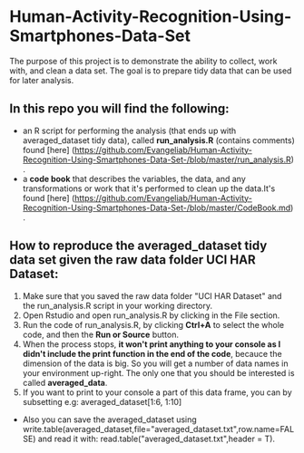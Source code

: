 # Human-Activity-Recognition-Using-Smartphones-Data-Set


The purpose of this project is to demonstrate the ability to collect, work with, and clean a data set. The goal is to prepare tidy data that can be used for later analysis. 



## In this repo you will find the following:

   - an R script for performing the analysis (that ends up with averaged_dataset tidy data), called **run_analysis.R** (contains comments) found [here] (https://github.com/Evangeliab/Human-Activity-Recognition-Using-Smartphones-Data-Set-/blob/master/run_analysis.R) . 
   - a **code book** that describes the variables, the data, and any transformations or work that it's performed to clean up the data.It's found [here] (https://github.com/Evangeliab/Human-Activity-Recognition-Using-Smartphones-Data-Set-/blob/master/CodeBook.md) .
   

## How to reproduce the **averaged_dataset** tidy data set given the raw data folder **UCI HAR Dataset**:

 1. Make sure that you saved the raw data folder "UCI HAR Dataset" and the run_analysis.R script in your working directory.
 2. Open Rstudio and open run_analysis.R by clicking in the File section.
 3. Run the code of run_analysis.R, by clicking **Ctrl+A** to select the whole code, and then the **Run or Source** button. 
 4. When the process stops, **it won't print anything to your console as I didn't include the print function in the end of the code**, becauce the dimension of the data is big. So you will get a number of data names in your environment up-right. The only one that you should be interested is called **averaged_data**.
 5. If you want to print to your console a part of this data frame, you can by subsetting e.g: averaged_dataset[1:6, 1:10] 
 
 - Also you can save the averaged_dataset using write.table(averaged_dataset,file="averaged_dataset.txt",row.name=FALSE) and read it with: read.table("averaged_dataset.txt",header = T).
 